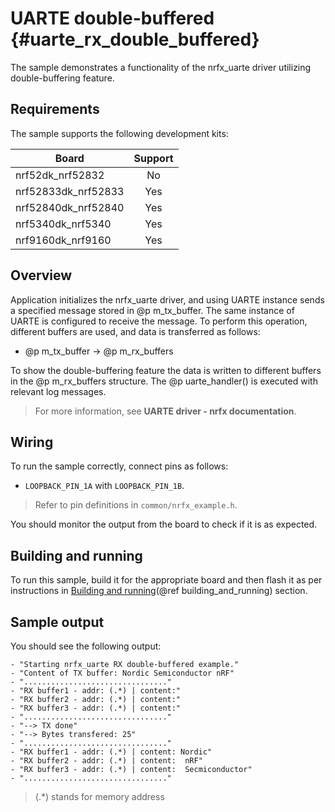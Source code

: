 # UARTE double-buffered {#uarte_rx_double_buffered}

The sample demonstrates a functionality of the nrfx_uarte driver utilizing double-buffering feature.

## Requirements

The sample supports the following development kits:

| **Board**           | **Support** |
|---------------------|:-----------:|
| nrf52dk_nrf52832    |     No      |
| nrf52833dk_nrf52833 |     Yes     |
| nrf52840dk_nrf52840 |     Yes     |
| nrf5340dk_nrf5340   |     Yes     |
| nrf9160dk_nrf9160   |     Yes     |

## Overview

Application initializes the nrfx_uarte driver, and using UARTE instance sends a specified message stored in @p m_tx_buffer.
The same instance of UARTE is configured to receive the message.
To perform this operation, different buffers are used, and data is transferred as follows:
* @p m_tx_buffer -> @p m_rx_buffers

To show the double-buffering feature the data is written to different buffers in the @p m_rx_buffers structure.
The @p uarte_handler() is executed with relevant log messages.

> For more information, see **UARTE driver - nrfx documentation**.

## Wiring

To run the sample correctly, connect pins as follows:
* `LOOPBACK_PIN_1A` with `LOOPBACK_PIN_1B`.

> Refer to pin definitions in `common/nrfx_example.h`.

You should monitor the output from the board to check if it is as expected.

## Building and running

To run this sample, build it for the appropriate board and then flash it as per instructions in [Building and running](@ref building_and_running) section.

## Sample output

You should see the following output:
```
- "Starting nrfx_uarte RX double-buffered example."
- "Content of TX buffer: Nordic Semiconductor nRF"
- "................................"
- "RX buffer1 - addr: (.*) | content:"
- "RX buffer2 - addr: (.*) | content:"
- "RX buffer3 - addr: (.*) | content:"
- "................................"
- "--> TX done"
- "--> Bytes transfered: 25"
- "................................"
- "RX buffer1 - addr: (.*) | content: Nordic"
- "RX buffer2 - addr: (.*) | content:  nRF"
- "RX buffer3 - addr: (.*) | content:  Secmiconductor"
- "................................"
```
> (.*) stands for memory address

[//]: #
[Building and running]: <../../../README.md#building-and-running>

